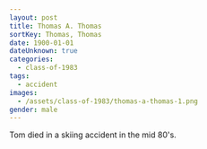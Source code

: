 ```yaml
---
layout: post
title: Thomas A. Thomas
sortKey: Thomas, Thomas
date: 1900-01-01
dateUnknown: true
categories:
  - class-of-1983
tags:
  - accident
images:
  - /assets/class-of-1983/thomas-a-thomas-1.png
gender: male
---
```


Tom died in a skiing accident in the mid 80's.
